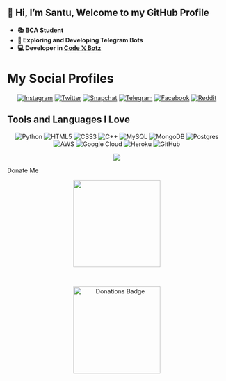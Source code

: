 ## 👋 Hi, I’m Santu, Welcome to my GitHub Profile
- **📚 BCA Student**
- **🌱 Exploring and Developing Telegram Bots**
- **💻 Developer in [Code 𝕏 Botz](https://GitHub.com/GitHubsantu)**

# My Social Profiles
<p align="center">
<a href="https://www.instagram/shahsad_klr" target="_blank"><img alt="Instagram" src="https://img.shields.io/badge/GitCode𝕏-%23E4405F.svg?&style=for-the-badge&logo=Instagram&logoColor=white"/></a>
<a href="https://twitter.shahsad" target="_blank"><img alt="Twitter" src="https://img.shields.io/badge/GitCode𝕏-%231DA1F2.svg?&style=for-the-badge&logo=Twitter&logoColor=white"/></a>
<a href="http://snapchat/hahsad_klr" target="_blank"><img alt="Snapchat" src="https://img.shields.io/badge/GitCode𝕏-a%23FFFC00.svg?&style=for-the-badge&logo=Snapchat&logoColor=white"/></a>
<a href="https://t.me/GitCodex" target="_blank"><img alt="Telegram" src="https://img.shields.io/badge/GitCode𝕏-2CA5E0?style=for-the-badge&logo=telegram&logoColor=white"/></a>
<a href="https://www.faceboo/shahsad.kl/" target="_blank"><img alt="Facebook" src="https://img.shields.io/badge/GitCode𝕏-%231877F2.svg?&style=for-the-badge&logo=Facebook&logoColor=white"/></a>
<a href="https://www.reddituser/Shahsadkolathur/" target="_blank"><img alt="Reddit" src="https://img.shields.io/badge/GitCode𝕏-FF4500?style=for-the-badge&logo=reddit&logoColor=white" /></a>
</p>

## Tools and Languages I Love
<p align="center">
<img alt="Python" src="https://img.shields.io/badge/python-%2314354C.svg?&style=for-the-badge&logo=python&logoColor=white"/>
<img alt="HTML5" src="https://img.shields.io/badge/html5-%23E34F26.svg?&style=for-the-badge&logo=html5&logoColor=white"/>
<img alt="CSS3" src="https://img.shields.io/badge/css3-%231572B6.svg?&style=for-the-badge&logo=css3&logoColor=white"/>
<img alt="C++" src="https://img.shields.io/badge/c++-%2300599C.svg?&style=for-the-badge&logo=c%2B%2B&ogoColor=white"/>
<img alt="MySQL" src="https://img.shields.io/badge/mysql-%2300f.svg?&style=for-the-badge&logo=mysql&logoColor=white"/>
<img alt="MongoDB" src ="https://img.shields.io/badge/MongoDB-%234ea94b.svg?&style=for-the-badge&logo=mongodb&logoColor=white"/>
<img alt="Postgres" src ="https://img.shields.io/badge/postgres-%23316192.svg?&style=for-the-badge&logo=postgresql&logoColor=white"/>
<img alt="AWS" src="https://img.shields.io/badge/AWS-%23FF9900.svg?&style=for-the-badge&logo=amazon-aws&logoColor=white"/>
<img alt="Google Cloud" src="https://img.shields.io/badge/GoogleCloud-%234285F4.svg?&style=for-the-badge&logo=google-cloud&logoColor=white"/>
<img alt="Heroku" src="https://img.shields.io/badge/heroku-%23430098.svg?&style=for-the-badge&logo=heroku&logoColor=white"/>
<img alt="GitHub" src="https://img.shields.io/badge/github-%23121011.svg?&style=for-the-badge&logo=github&logoColor=white"/>
</p>

<p align="center">
<img src="https://github-readme-stats.vercel.app/api?username=GitHubsantu&theme=highcontrast" align="center">
</p>

<summary>Donate Me</summary>
<p align="center">
  <a href="https;//upayi.me/mahatasantu@ybl">
    <img src="https://telegra.ph/file/3c81afe3eaa4d60af23f2.png" width=200">
  </a>
</p>
<br>
<p align="center">
<a href="https://upayi.me/mahatasantu@ybl" target="_blank"><img width="200" src="https://img.shields.io/badge/Donate%20Me-UPI-blue?logo=google-pay&style=for-the-badge" alt="Donations Badge"></a>
</p>

